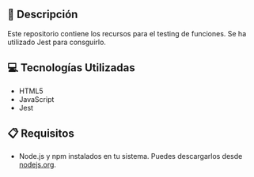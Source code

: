 ## 📄 Descripción

Este repositorio contiene los recursos para el testing de funciones. Se ha utilizado Jest para consguirlo.


## 💻 Tecnologías Utilizadas

- HTML5
- JavaScript
- Jest

## 📋 Requisitos

- Node.js y npm instalados en tu sistema. Puedes descargarlos desde [nodejs.org](https://nodejs.org/).

